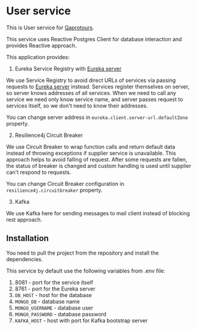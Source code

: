 # User service

This is User service for [Qaprotours](https://github.com/ilisau/qaprotours).

This service uses Reactive Postgres Client for database interaction and provides Reactive approach.

This application provides:

1) Eureka Service Registry with [Eureka server](https://github.com/ilisau/eureka-server)

We use Service Registry to avoid direct URLs of services via passing requests
to [Eureka server](https://github.com/ilisau/eureka-server) instead.
Services register themselves on server, so server knows addresses of all services.
When we need to call any service we need only know service name, and server
passes request to services itself, so we don't need to know their addresses.

You can change server address in ```eureka.client.server-url.defaultZone``` property.

2) Resilience4j Circuit Breaker

We use Circuit Breaker to wrap function calls and return default data instead
of throwing exceptions if supplier service is unavailable. This approach helps to avoid falling of request.
After some requests are fallen, the status of breaker is changed and custom handling is used until supplier can't
respond to requests.

You can change Circuit Breaker configuration in ```resilience4j.circuitbreaker``` property.

3) Kafka

We use Kafka here for sending messages to mail client instead of blocking rest approach.


## Installation

You need to pull the project from the repository and install the dependencies.

This service by default use the following variables from .env file:

1. 8081 - port for the service itself
2. 8761 - port for the Eureka server
3. `DB_HOST` - host for the database
4. `MONGO_DB` - database name
5. `MONGO_USERNAME` - database user
6. `MONGO_PASSWORD` - database password
7. `KAFKA_HOST` - host with port for Kafka bootstrap server
